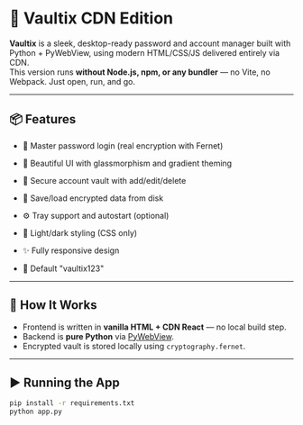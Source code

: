 # 🔐 Vaultix CDN Edition

**Vaultix** is a sleek, desktop-ready password and account manager built with Python + PyWebView, using modern HTML/CSS/JS delivered entirely via CDN.  
This version runs **without Node.js, npm, or any bundler** — no Vite, no Webpack. Just open, run, and go.

---

## 📦 Features

- 🔐 Master password login (real encryption with Fernet)
- 🧊 Beautiful UI with glassmorphism and gradient theming
- 🧠 Secure account vault with add/edit/delete
- 💾 Save/load encrypted data from disk
- ⚙️ Tray support and autostart (optional)
- 🌙 Light/dark styling (CSS only)
- ✨ Fully responsive design

- 🔑 Default "vaultix123"
---

## 🚀 How It Works

- Frontend is written in **vanilla HTML + CDN React** — no local build step.
- Backend is **pure Python** via [PyWebView](https://pywebview.flowrl.com/).
- Encrypted vault is stored locally using `cryptography.fernet`.

---

## ▶️ Running the App

```bash
pip install -r requirements.txt
python app.py

